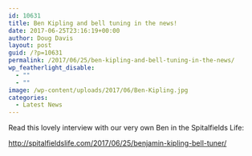 ```yaml
---
id: 10631
title: Ben Kipling and bell tuning in the news!
date: 2017-06-25T23:16:19+00:00
author: Doug Davis
layout: post
guid: /?p=10631
permalink: /2017/06/25/ben-kipling-and-bell-tuning-in-the-news/
wp_featherlight_disable:
  - ""
  - ""
image: /wp-content/uploads/2017/06/Ben-Kipling.jpg
categories:
  - Latest News
---
```

Read this lovely interview with our very own Ben in the Spitalfields Life:

 <a href="http://spitalfieldslife.com/2017/06/25/benjamin-kipling-bell-tuner/" target="_blank" rel="noopener">http://spitalfieldslife.com/2017/06/25/benjamin-kipling-bell-tuner/</a>
